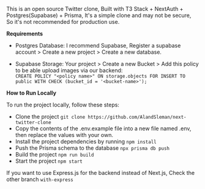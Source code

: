 This is an open source Twitter clone, Built with T3 Stack + NextAuth + Postgres(Supabase) + Prisma, It's a simple clone and may not be secure, So it's not recommended for production use.

**Requirements**

* Postgres Database: I recommend Supabase, Register a supabase account > Create a new project > Create a new database.

* Supabase Storage: Your project > Create a new Bucket > Add this policy to be able upload images via our backend:  
`CREATE POLICY "<policy name>" ON storage.objects FOR INSERT TO public WITH CHECK (bucket_id = '<bucket-name>');`


**How to Run Locally**

To run the project locally, follow these steps:

* Clone the project `git clone https://github.com/AlandSleman/next-twitter-clone`
* Copy the contents of the .env.example file into a new file named .env, then replace the values with your own.
* Install the project dependencies by running `npm install`
* Push the Prisma schema to the database `npx prisma db push`
* Build the project `npm run build`
* Start the project `npm start`

If you want to use Express.js for the backend instead of Next.js, Check the other branch `with-express`


